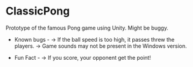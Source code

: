 # ClassicPong
Prototype of the famous Pong game using Unity. Might be buggy.

- Known bugs - 
-> If the ball speed is too high, it passes threw the players.
-> Game sounds may not be present in the Windows version.

- Fun Fact -
-> If you score, your opponent get the point!
